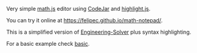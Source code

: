 Very simple [math.js](https://mathjs.org/) editor using [CodeJar](https://medv.io/codejar/) and
[highlight.js](https://highlightjs.org/).


You can try it online at https://felipec.github.io/math-notepad/.

This is a simplified version of [Engineering-Solver](https://github.com/dvd101x/Engineering-Solver)
plus syntax highlighting.

For a basic example check [basic](https://felipec.github.io/math-notepad/?input=https%3A%2F%2Fraw.githubusercontent.com%2Ffelipec%2Fmath-notepad%2Fmaster%2Fexamples%2Fbasic.mathjs).
